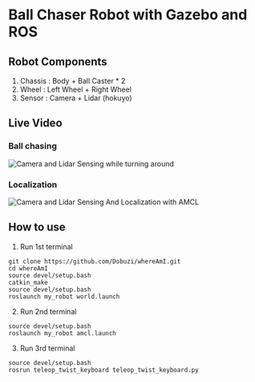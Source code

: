 # Ball Chaser Robot with Gazebo and ROS

## Robot Components

1. Chassis : Body + Ball Caster * 2
2. Wheel : Left Wheel + Right Wheel
3. Sensor : Camera + Lidar (hokuyo)

## Live Video

### Ball chasing
![Camera and Lidar Sensing while turning around](ballChaser.gif)

### Localization
![Camera and Lidar Sensing And Localization with AMCL](whereAmI.git)

## How to use

1. Run 1st terminal
```
git clone https://github.com/Dobuzi/whereAmI.git
cd whereAmI
source devel/setup.bash
catkin_make
source devel/setup.bash
roslaunch my_robot world.launch
```
2. Run 2nd terminal
```
source devel/setup.bash
roslaunch my_robot amcl.launch
```

3. Run 3rd terminal
```
source devel/setup.bash
rosrun teleop_twist_keyboard teleop_twist_keyboard.py
```
